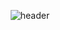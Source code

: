 <div align="center">

![header](https://capsule-render.vercel.app/api?type=soft&color=abbdd1&height=300&section=header&text=Welcom%20to%20thdwlgus's%20github!&fontSize=50)
